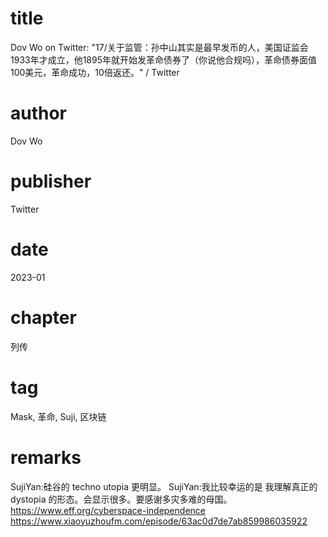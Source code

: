 # title
Dov Wo on Twitter: "17/关于监管：孙中山其实是最早发币的人，美国证监会1933年才成立，他1895年就开始发革命债券了（你说他合规吗），革命债券面值100美元，革命成功，10倍返还。" / Twitter

# author
Dov Wo

# publisher
Twitter

# date
2023-01

# chapter
列传

# tag
Mask, 革命, Suji, 区块链

# remarks
SujiYan:硅谷的 techno utopia 更明显。
SujiYan:我比较幸运的是 我理解真正的dystopia 的形态。会显示很多。要感谢多灾多难的母国。
https://www.eff.org/cyberspace-independence
https://www.xiaoyuzhoufm.com/episode/63ac0d7de7ab859986035922
